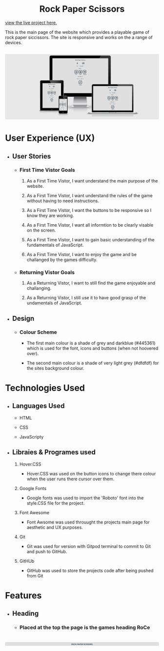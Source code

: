 <h1 align='center'>Rock Paper Scissors</h1>

[view the live project here.](https://themanintheback.github.io/Project2/)

This is the main page of the website which provides a playable game of rock paper siccissors. The site is responsive and works on the a range of devices.

<h2 align='center'><img src='assets/images/Am-I-Responsive.png'></h2>

# User Experience (UX)

- ## User Stories

    - ### First Time Vistor Goals

        1. As a First Time Vistor, I want understand the main purpose of the website.

        2. As a First Time Vistor, I want understand the rules of the game without having to need instructions.

        3. As a First Time Vistor, I want the buttons to be responsive so I know they are working.

        4. As a First Time Vistor, I want all informtion to be clearly visable on the screen.

        5. As a First Time Vistor, I want to gain basic understanding of the fundamentals of JavaScript.

        6. As a First Time Vistor, I want to enjoy the game and be challanged by the games difficulty.
    
    - ### Returning  Vistor Goals

        1. As a Returning Vistor, I want to still find the game enjoyable and challanging.

        2. As a Returning Vistor, I still use it to have good grasp of the undamentals of JavaScript.

- ## Design

    - ### Colour Scheme
        - The first main colour is a shade of grey and darkblue (#445361) which is used for the font, icons and buttons (when not hoovered over).

        - The second main  colour is a shade of very light grey (#dfdfdf) for the sites 
        background colour.

# Technologies Used

- ## Languages Used

    - HTML 
    
    - CSS

    - JavaScripty

- ## Libraies & Programes used

    1. Hover.CSS
        - Hover.CSS was used on the button icons to change there colour when the user runs there cursor
        over them.

    1. Google Fonts
        - Google fonts was used to import the 'Roboto' font into the style.CSS file for the project.

    1. Font Awesome
        - Font Awsome was used throuught the projects main page for aesthetic and UX purposes.

    1. Git
        - Git was used for version with Gitpod terminal to commit to Git and push to GitHub.

    1. GitHUb
        - GitHub was used to store the projects code after being pushed from Git

# Features

- ## Heading
    - ### Placed at the top the page is the games heading RoCe

<h2 align='center'><img src='assets/images/Heading.png'></h2>